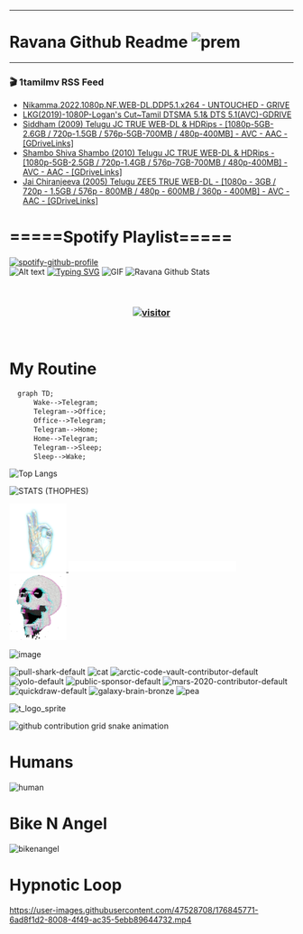***
# Ravana Github Readme <img width="30" alt="prem" src="https://user-images.githubusercontent.com/47528708/184485159-eb187755-3860-4024-84e0-36e3194f9dac.gif">
***

### 🎬 1tamilmv RSS Feed

<!-- BLOG-POST-LIST:START -->
- [Nikamma.2022.1080p.NF.WEB-DL.DDP5.1.x264 - UNTOUCHED - GRIVE](https://www.1tamilmv.team/index.php?/forums/topic/167493-nikamma20221080pnfweb-dlddp51x264-untouched-grive/&do=findComment&comment=333645)
- [LKG&lpar;2019&rpar;-1080P-Logan&#39;s Cut~Tamil DTSMA 5.1&amp; DTS 5.1&lpar;AVC&rpar;-GDRIVE](https://www.1tamilmv.team/index.php?/forums/topic/167492-lkg2019-1080p-logans-cut~tamil-dtsma-51-dts-51avc-gdrive/&do=findComment&comment=333644)
- [Siddham &lpar;2009&rpar; Telugu JC TRUE WEB-DL &amp; HDRips - [1080p-5GB-2.6GB / 720p-1.5GB / 576p-5GB-700MB / 480p-400MB] - AVC - AAC - [GDriveLinks]](https://www.1tamilmv.team/index.php?/forums/topic/167491-siddham-2009-telugu-jc-true-web-dl-hdrips-1080p-5gb-26gb-720p-15gb-576p-5gb-700mb-480p-400mb-avc-aac-gdrivelinks/&do=findComment&comment=333643)
- [Shambo Shiva Shambo &lpar;2010&rpar; Telugu JC TRUE WEB-DL &amp; HDRips - [1080p-5GB-2.5GB / 720p-1.4GB / 576p-7GB-700MB / 480p-400MB] - AVC - AAC - [GDriveLinks]](https://www.1tamilmv.team/index.php?/forums/topic/167490-shambo-shiva-shambo-2010-telugu-jc-true-web-dl-hdrips-1080p-5gb-25gb-720p-14gb-576p-7gb-700mb-480p-400mb-avc-aac-gdrivelinks/&do=findComment&comment=333642)
- [Jai Chiranjeeva &lpar;2005&rpar; Telugu ZEE5 TRUE WEB-DL - [1080p - 3GB / 720p - 1.5GB / 576p - 800MB / 480p - 600MB / 360p - 400MB] - AVC - AAC - [GDriveLinks]](https://www.1tamilmv.team/index.php?/forums/topic/167489-jai-chiranjeeva-2005-telugu-zee5-true-web-dl-1080p-3gb-720p-15gb-576p-800mb-480p-600mb-360p-400mb-avc-aac-gdrivelinks/&do=findComment&comment=333641)
<!-- BLOG-POST-LIST:END -->

# =====Spotify Playlist=====
[![spotify-github-profile](https://spotify-github-profile.vercel.app/api/view?uid=31rfzgmuvvewegdlxvlev4ynz4vu&cover_image=true&theme=default&bar_color=53b14f&bar_color_cover=true)](https://ravana69.github.io/rss)
</br>
![Alt text](https://spotify-recently-played-readme.vercel.app/api?user=31rfzgmuvvewegdlxvlev4ynz4vu)
[![Typing SVG](https://readme-typing-svg.herokuapp.com?color=%2336BCF7&center=true&vCenter=true&multiline=true&height=81&lines=I+AM+RAVANA;CONTACT+ME+ON+TELEGRAM%3A+%40R4V4N4)](https://git.io/typing-svg)
<img align="centre" height="400px" width="490px" alt="GIF" src="https://github.com/ravana69/ravana69/blob/master/rvm.gif" />
![Ravana Github Stats](https://github-readme-stats.vercel.app/api?username=ravana69&&show_icons=true&theme=radical)

<br />
<h3 align="center"> <a href="https://t.me/r4v4n4"><img src="https://profile-counter.glitch.me/ravana69/count.svg" alt="visitor" width="600"></a> </h3>
</br>

<H1>My Routine</H1>

```mermaid
  graph TD;
      Wake-->Telegram;
      Telegram-->Office;
      Office-->Telegram;
      Telegram-->Home;
      Home-->Telegram;
      Telegram-->Sleep;
      Sleep-->Wake;
```
![Top Langs](https://github-readme-stats.vercel.app/api/top-langs/?username=ravana69&&show_icons=true&theme=radical)

![STATS (THOPHES)](https://github-profile-trophy.vercel.app/?username=ravana69&theme=gruvbox&margin-w=10&margin-h=15&column=8)
<br />
<p align="left">
    <a href="#">
        <img width="20%" src="./assets/images/hand.gif" alt="" />
    </a>
    <a href="#">
        <img width="59%" src="./assets/images/spacer.png" alt="" >
    </a>
    <a href="#">
        <img width="20%" src="./assets/images/skull.gif" alt="" />
    </a>
</p>


![image](https://user-images.githubusercontent.com/47528708/175298537-0623dc00-7b1a-4ec1-b5b1-71768763a234.png)

<img width="148" alt="pull-shark-default" src="https://user-images.githubusercontent.com/47528708/176419715-70981865-4dc6-489a-8a1a-06842db67b15.gif"> <img width="148" alt="cat" src="https://user-images.githubusercontent.com/47528708/179149594-60701d0e-e626-415f-9958-80736351eadd.gif"> <img width="148" alt="arctic-code-vault-contributor-default" src="https://user-images.githubusercontent.com/47528708/175267501-e1fbbb8f-c2b2-4882-b865-2ac4debef26c.png"> <img width="148" alt="yolo-default" src="https://user-images.githubusercontent.com/47528708/175267654-281a1880-1129-4b7b-bf2f-de5dd2bc5afa.png"> <img width="148" alt="public-sponsor-default" src="https://user-images.githubusercontent.com/47528708/175268448-2e78cc75-fb25-4d76-bd22-7df520446b45.png"> <img width="148" alt="mars-2020-contributor-default" src="https://user-images.githubusercontent.com/47528708/175268475-de6d987a-3be9-4353-86a5-23b422559355.png"> <img width="148" alt="quickdraw-default" src="https://user-images.githubusercontent.com/47528708/179148665-33e7c2c8-5d95-413e-8b25-6862820a5fe7.png"> <img width="148" alt="galaxy-brain-bronze" src="https://user-images.githubusercontent.com/47528708/176419717-e2fdca8b-0fdc-47dd-9511-a7ff52178a33.gif"> <img width="148" alt="pea" src="https://user-images.githubusercontent.com/47528708/179149608-800ce6e1-7d24-4bfe-8e84-5628e6d5497d.gif">

![t_logo_sprite](https://user-images.githubusercontent.com/47528708/175293007-21ff1792-1fca-4be3-bcae-12fdc3aa414f.svg)

![github contribution grid snake animation](https://raw.githubusercontent.com/ravana69/ravana69/output/github-contribution-grid-snake-dark.svg#gh-dark-mode-only)

# Humans
<img width="170" alt="human" src="https://user-images.githubusercontent.com/47528708/176413829-c142d478-1c96-4c3c-a2a4-2dd35374c335.gif">

# Bike N Angel
<img width="170" alt="bikenangel" src="https://user-images.githubusercontent.com/47528708/176616968-3a44f91e-8016-477c-9bb5-c4689a1adbee.gif">

# Hypnotic Loop

https://user-images.githubusercontent.com/47528708/176845771-6ad8f1d2-8008-4f49-ac35-5ebb89644732.mp4

